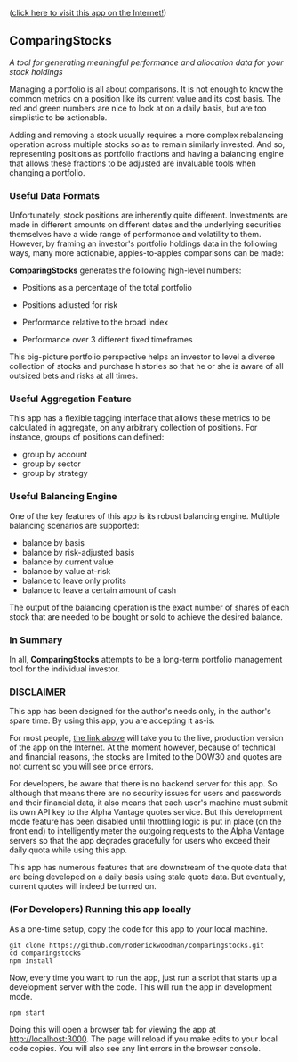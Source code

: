 ([click here to visit this app on the Internet!](https://roderickwoodman.github.io/comparingstocks/))

## ComparingStocks
*A tool for generating meaningful performance and allocation data for your stock holdings*

Managing a portfolio is all about comparisons. It is not enough to know the common metrics on a position like its current value and its cost basis. The red and green numbers are nice to look at on a daily basis, but are too simplistic to be actionable.

Adding and removing a stock usually requires a more complex rebalancing operation across multiple stocks so as to remain similarly invested. And so, representing positions as portfolio fractions and having a balancing engine that allows these fractions to be adjusted are invaluable tools when changing a portfolio.

### Useful Data Formats

Unfortunately, stock positions are inherently quite different. Investments are made in different amounts on different dates and the underlying securities themselves have a wide range of performance and volatility to them. However, by framing an investor's portfolio holdings data in the following ways, many more actionable, apples-to-apples comparisons can be made:

**ComparingStocks** generates the following high-level numbers:

  * Positions as a percentage of the total portfolio
  * Positions adjusted for risk

  * Performance relative to the broad index
  * Performance over 3 different fixed timeframes

This big-picture portfolio perspective helps an investor to level a diverse collection of stocks and purchase histories so that he or she is aware of all outsized bets and risks at all times.

### Useful Aggregation Feature

This app has a flexible tagging interface that allows these metrics to be calculated in aggregate, on any arbitrary collection of positions. For instance, groups of positions can defined:

* group by account
* group by sector
* group by strategy

### Useful Balancing Engine

One of the key features of this app is its robust balancing engine. Multiple balancing scenarios are supported:

* balance by basis
* balance by risk-adjusted basis
* balance by current value
* balance by value at-risk
* balance to leave only profits
* balance to leave a certain amount of cash

The output of the balancing operation is the exact number of shares of each stock that are needed to be bought or sold to achieve the desired balance.

### In Summary

In all, **ComparingStocks** attempts to be a long-term portfolio management tool for the individual investor.

### DISCLAIMER

This app has been designed for the author's needs only, in the author's spare time. By using this app, you are accepting it as-is.

For most people, [the link above](https://roderickwoodman.github.io/comparingstocks/) will take you to the live, production version of the app on the Internet. At the moment however, because of technical and financial reasons, the stocks are limited to the DOW30 and quotes are not current so you will see price errors.

For developers, be aware that there is no backend server for this app. So although that means there are no security issues for users and passwords and their financial data, it also means that each user's machine must submit its own API key to the Alpha Vantage quotes service. But this development mode feature has been disabled until throttling logic is put in place (on the front end) to intelligently meter the outgoing requests to the Alpha Vantage servers so that the app degrades gracefully for users who exceed their daily quota while using this app.

This app has numerous features that are downstream of the quote data that are being developed on a daily basis using stale quote data. But eventually, current quotes will indeed be turned on.

### (For Developers) Running this app locally

As a one-time setup, copy the code for this app to your local machine. 
```
git clone https://github.com/roderickwoodman/comparingstocks.git
cd comparingstocks
npm install
```

Now, every time you want to run the app, just run a script that starts up a development server with the code. This will run the app in development mode.
```
npm start
```

Doing this will open a browser tab for viewing the app at [http://localhost:3000](http://localhost:3000). The page will reload if you make edits to your local code copies. You will also see any lint errors in the browser console. 
